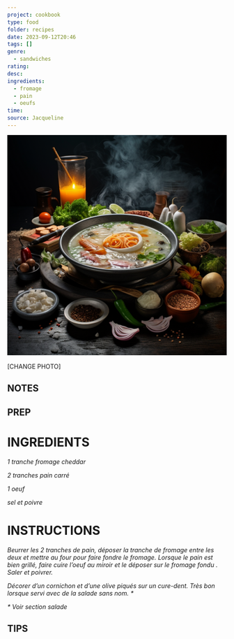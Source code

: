 ```yaml
---
project: cookbook
type: food
folder: recipes
date: 2023-09-12T20:46
tags: []
genre:
  - sandwiches
rating: 
desc: 
ingredients:
  - fromage
  - pain
  - oeufs
time: 
source: Jacqueline
---
```


![IMAGE](_default.png)


[CHANGE PHOTO]


## NOTES




## PREP


# INGREDIENTS

_1 tranche fromage cheddar_

_2 tranches pain carré_

_1 oeuf_

_sel et poivre_


# INSTRUCTIONS

_Beurrer les 2 tranches de pain, déposer la tranche_
_de fromage entre les deux et mettre au_
_four pour faire fondre le fromage. Lorsque le_
_pain est bien grillé, faire cuire l’oeuf au miroir_
_et le déposer sur le fromage fondu . Saler et_
_poivrer._

_Décorer d’un cornichon et d’une olive piqués_
_sur un cure-dent. Très bon lorsque servi avec_
_de la salade sans nom. *_

_* Voir section salade_



## TIPS



